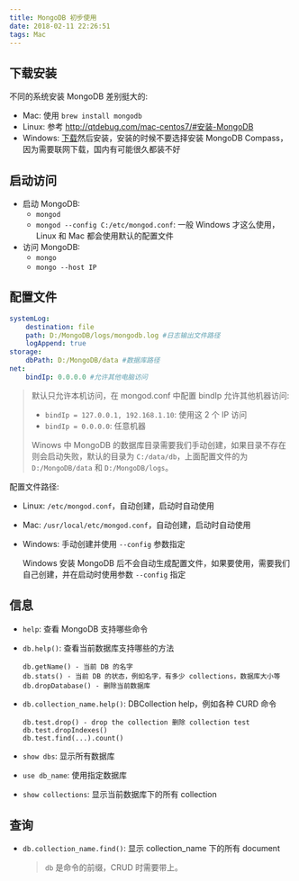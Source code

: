 ```yaml
---
title: MongoDB 初步使用
date: 2018-02-11 22:26:51
tags: Mac
---
```


## 下载安装

不同的系统安装 MongoDB 差别挺大的:

* Mac: 使用 `brew install mongodb`
* Linux: 参考 <http://qtdebug.com/mac-centos7/#安装-MongoDB>
* Windows: [下载](http://www.mongodb.org/downloads)然后安装，安装的时候不要选择安装 MongoDB Compass，因为需要联网下载，国内有可能很久都装不好

## 启动访问

* 启动 MongoDB:
  * `mongod`
  * `mongod --config C:/etc/mongod.conf`: 一般 Windows 才这么使用，Linux 和 Mac 都会使用默认的配置文件
* 访问 MongoDB: 
  * `mongo`
  * `mongo --host IP` <!--more-->

## 配置文件

```yaml
systemLog:
    destination: file
    path: D:/MongoDB/logs/mongodb.log #日志输出文件路径
    logAppend: true
storage:
    dbPath: D:/MongoDB/data #数据库路径
net:
    bindIp: 0.0.0.0 #允许其他电脑访问
```

> 默认只允许本机访问，在 mongod.conf 中配置 bindIp 允许其他机器访问: 
>
> * `bindIp = 127.0.0.1, 192.168.1.10`: 使用这 2 个 IP 访问
> * `bindIp = 0.0.0.0`: 任意机器
>
> Winows 中 MongoDB 的数据库目录需要我们手动创建，如果目录不存在则会启动失败，默认的目录为 `C:/data/db`，上面配置文件的为 `D:/MongoDB/data` 和 `D:/MongoDB/logs`。

配置文件路径:

* Linux: `/etc/mongod.conf`，自动创建，启动时自动使用

* Mac: `/usr/local/etc/mongod.conf`，自动创建，启动时自动使用

* Windows: 手动创建并使用 `--config` 参数指定

  Windows 安装 MongoDB 后不会自动生成配置文件，如果要使用，需要我们自己创建，并在启动时使用参数 `--config` 指定

## 信息

* `help`: 查看 MongoDB 支持哪些命令

* `db.help()`: 查看当前数据库支持哪些的方法

  ```
  db.getName() - 当前 DB 的名字
  db.stats() - 当前 DB 的状态，例如名字，有多少 collections，数据库大小等
  db.dropDatabase() - 删除当前数据库
  ```


* `db.collection_name.help()`: DBCollection help，例如各种 CURD 命令

  ```
  db.test.drop() - drop the collection 删除 collection test
  db.test.dropIndexes()
  db.test.find(...).count()
  ```

* `show dbs`: 显示所有数据库

* `use db_name`: 使用指定数据库

* `show collections`: 显示当前数据库下的所有 collection

## 查询

* `db.collection_name.find()`: 显示 collection_name 下的所有 document

  > `db` 是命令的前缀，CRUD 时需要带上。
